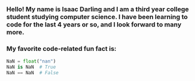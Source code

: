 ### Hello! My name is Isaac Darling and I am a third year college student studying computer science. I have been learning to code for the last 4 years or so, and I look forward to many more.

### My favorite code-related fun fact is:

```Python
NaN = float("nan")
NaN is NaN  # True
NaN == NaN  # False
```

<!--
**isaac-darling/isaac-darling** is a ✨ _special_ ✨ repository because its `README.md` (this file) appears on your GitHub profile.

Here are some ideas to get you started:

- 🔭 I’m currently working on ...
- 🌱 I’m currently learning ...
- 👯 I’m looking to collaborate on ...
- 🤔 I’m looking for help with ...
- 💬 Ask me about ...
- 📫 How to reach me: ...
- 😄 Pronouns: ...
- ⚡ Fun fact: ...
- 👋 Wave ...
-->
